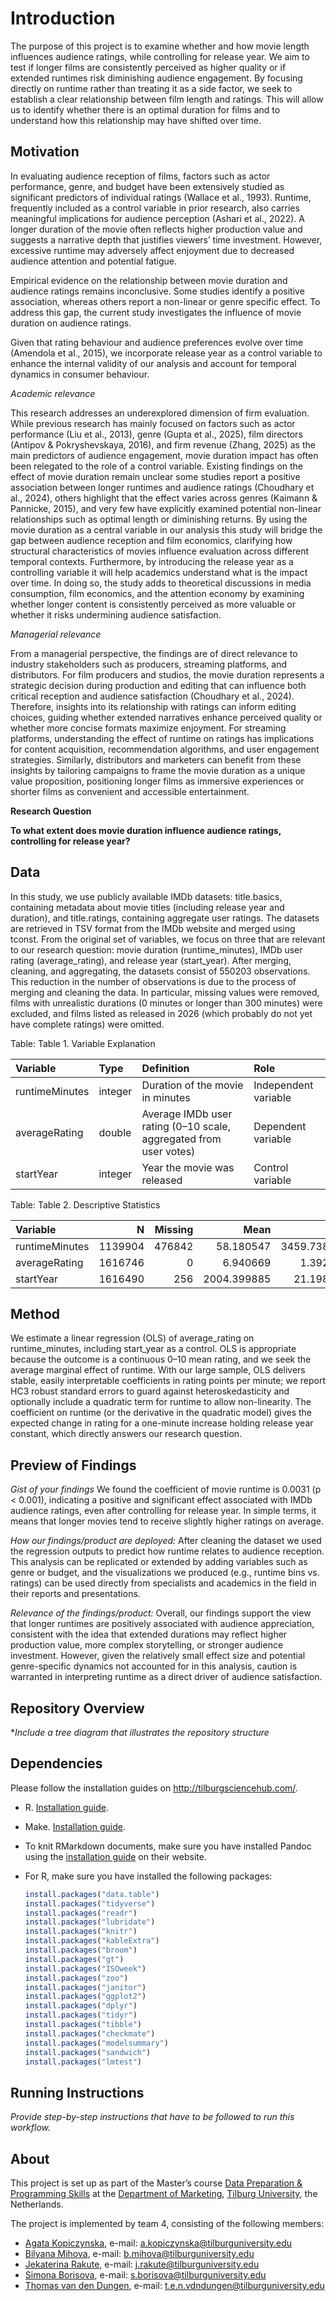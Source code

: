 # Introduction
The purpose of this project is to examine whether and how movie length influences audience ratings, while controlling for release year. We aim to test if longer films are consistently perceived as higher quality or if extended runtimes risk diminishing audience engagement. By focusing directly on runtime rather than treating it as a side factor, we seek to establish a clear relationship between film length and ratings. This will allow us to identify whether there is an optimal duration for films and to understand how this relationship may have shifted over time.

## Motivation

In evaluating audience reception of films, factors such as actor performance, genre, and budget have been extensively studied as significant predictors of individual ratings (Wallace et al., 1993). Runtime, frequently included as a control variable in prior research, also carries meaningful implications for audience perception (Ashari et al., 2022). A longer duration of the movie often reflects higher production value and suggests a narrative depth that justifies viewers’ time investment. However, excessive runtime may adversely affect enjoyment due to decreased audience attention and potential fatigue. 

Empirical evidence on the relationship between movie duration and audience ratings remains inconclusive. Some studies identify a positive association, whereas others report a non-linear or genre specific effect. To address this gap, the current study investigates the influence of movie duration on audience ratings. 

Given that rating behaviour and audience preferences evolve over time (Amendola et al., 2015), we incorporate release year as a control variable to enhance the internal validity of our analysis and account for temporal dynamics in consumer behaviour. 

*Academic relevance*

This research addresses an underexplored dimension of firm evaluation. While previous research has mainly focused on factors such as actor performance (Liu et al., 2013), genre (Gupta et al., 2025), film directors (Antipov & Pokryshevskaya, 2016), and firm revenue (Zhang, 2025) as the main predictors of audience engagement, movie duration impact has often been relegated to the role of a control variable. Existing findings on the effect of movie duration remain unclear some studies report a positive association between longer runtimes and audience ratings (Choudhary et al., 2024), others highlight that the effect varies across genres (Kaimann & Pannicke, 2015), and very few have explicitly examined potential non-linear relationships such as optimal length or diminishing returns. By using the movie duration as a central variable in our analysis this study will bridge the gap between audience reception and film economics, clarifying how structural characteristics of movies influence evaluation across different temporal contexts. Furthermore, by introducing the release year as a controlling variable it will help academics understand what is the impact over time. In doing so, the study adds to theoretical discussions in media consumption, film economics, and the attention economy by examining whether longer content is consistently perceived as more valuable or whether it risks undermining audience satisfaction.

*Managerial relevance*

From a managerial perspective, the findings are of direct relevance to industry stakeholders such as producers, streaming platforms, and distributors. For film producers and studios, the movie duration represents a strategic decision during production and editing that can influence both critical reception and audience satisfaction (Choudhary et al., 2024). Therefore, insights into its relationship with ratings can inform editing choices, guiding whether extended narratives enhance perceived quality or whether more concise formats maximize enjoyment. For streaming platforms, understanding the effect of runtime on ratings has implications for content acquisition, recommendation algorithms, and user engagement strategies. Similarly, distributors and marketers can benefit from these insights by tailoring campaigns to frame the movie duration as a unique value proposition, positioning longer films as immersive experiences or shorter films as convenient and accessible entertainment.

**Research Question**

**To what extent does movie duration influence audience ratings, controlling for release year?**

## Data
In this study, we use publicly available IMDb datasets: title.basics, containing metadata about movie titles (including release year and duration), and title.ratings, containing aggregate user ratings. The datasets are retrieved in TSV format from the IMDb website and merged using tconst. From the original set of variables, we focus on three that are relevant to our research question: movie duration (runtime_minutes), IMDb user rating (average_rating), and release year (start_year).
After merging, cleaning, and aggregating, the datasets consist of 550203 observations. This reduction in the number of observations is due to the process of merging and cleaning the data. In particular, missing values were removed, films with unrealistic durations (0 minutes or longer than 300 minutes) were excluded, and films listed as released in 2026 (which probably do not yet have complete ratings) were omitted.

Table: Table 1. Variable Explanation  

|Variable       |Type    |Definition                                                        |Role                 |
|:--------------|:-------|:-----------------------------------------------------------------|:--------------------|
|runtimeMinutes |integer |Duration of the movie in minutes                                  |Independent variable |
|averageRating  |double  |Average IMDb user rating (0–10 scale, aggregated from user votes) |Dependent variable   |
|startYear      |integer |Year the movie was released                                       |Control variable     |

Table: Table 2. Descriptive Statistics  

|Variable       |       N| Missing|        Mean|          SD|  Min|     Max|
|:--------------|-------:|-------:|-----------:|-----------:|----:|-------:|
|runtimeMinutes | 1139904|  476842|   58.180547| 3459.738308|    0| 3692080|
|averageRating  | 1616746|       0|    6.940669|    1.392759|    1|      10|
|startYear      | 1616490|     256| 2004.399885|   21.198678| 1874|    2026|

## Method

We estimate a linear regression (OLS) of average_rating on runtime_minutes, including start_year as a control. OLS is appropriate because the outcome is a continuous 0–10 mean rating, and we seek the average marginal effect of runtime. With our large sample, OLS delivers stable, easily interpretable coefficients in rating points per minute; we report HC3 robust standard errors to guard against heteroskedasticity and optionally include a quadratic term for runtime to allow non-linearity. The coefficient on runtime (or the derivative in the quadratic model) gives the expected change in rating for a one-minute increase holding release year constant, which directly answers our research question.

## Preview of Findings 
*Gist of your findings* 
We found the coefficient of movie runtime is 0.0031 (p < 0.001), indicating a positive and significant effect associated with IMDb audience ratings, even after controlling for release year. In simple terms, it means that longer movies tend to receive slightly higher ratings on average.

*How our findings/product are deployed:*
After cleaning the dataset we used the regression outputs to predict how runtime relates to audience reception. This analysis can be replicated or extended by adding variables such as genre or budget, and the visualizations we produced (e.g., runtime bins vs. ratings) can be used directly from specialists and academics in the field in their reports and presentations.

*Relevance of the findings/product:*
Overall, our findings support the view that longer runtimes are positively associated with audience appreciation, consistent with the idea that extended durations may reflect higher production value, more complex storytelling, or stronger audience investment. However, given the relatively small effect size and potential genre-specific dynamics not accounted for in this analysis, caution is warranted in interpreting runtime as a direct driver of audience satisfaction. 


## Repository Overview 

**Include a tree diagram that illustrates the repository structure*

## Dependencies 

Please follow the installation guides on <http://tilburgsciencehub.com/>.

- R. [Installation guide](https://tilburgsciencehub.com/topics/computer-setup/software-installation/rstudio/r/).
- Make. [Installation guide](https://tilburgsciencehub.com/topics/automation/automation-tools/makefiles/make/).
- To knit RMarkdown documents, make sure you have installed Pandoc using the [installation guide](https://pandoc.org/installing.html) on their website.
- For R, make sure you have installed the following packages:

    ```r
    install.packages("data.table")
    install.packages("tidyverse")
    install.packages("readr")
    install.packages("lubridate")
    install.packages("knitr")
    install.packages("kableExtra")
    install.packages("broom")
    install.packages("gt")
    install.packages("ISOweek")
    install.packages("zoo")
    install.packages("janitor")
    install.packages("ggplot2")
    install.packages("dplyr")
    install.packages("tidyr")
    install.packages("tibble")
    install.packages("checkmate")
    install.packages("modelsummary")
    install.packages("sandwich")
    install.packages("lmtest")
    ```

## Running Instructions 

*Provide step-by-step instructions that have to be followed to run this workflow.*

## About 

This project is set up as part of the Master’s course [Data Preparation & Programming Skills](https://dprep-book.hannesdatta.com) at the [Department of Marketing](https://www.tilburguniversity.edu/about/schools/economics-and-management/organization/departments/marketing), [Tilburg University](https://www.tilburguniversity.edu), the Netherlands.

The project is implemented by team 4, consisting of the following members:

- [Agata Kopiczynska](https://github.com/AgataKopiczynska), e-mail: [a.kopiczynska@tilburguniversity.edu](mailto:a.kopiczynska@tilburguniversity.edu) 
- [Bilyana Mihova](https://github.com/bilyanamm), e-mail: [b.mihova@tilburguniversity.edu](mailto:b.mihova@tilburguniversity.edu) 
- [Jekaterina Rakute](https://github.com/raakute), e-mail: [j.rakute@tilburguniversity.edu](mailto:j.rakute@tilburguniversity.edu) 
- [Simona Borisova](https://github.com/borisova-simona), e-mail: [s.borisova@tilburguniversity.edu](mailto:s.borisova@tilburguniversity.edu)
- [Thomas van den Dungen](https://github.com/ThomasvandenDungen), e-mail: [t.e.n.vdndungen@tilburguniversity.edu](mailto:t.e.n.vdndungen@tilburguniversity.edu)


